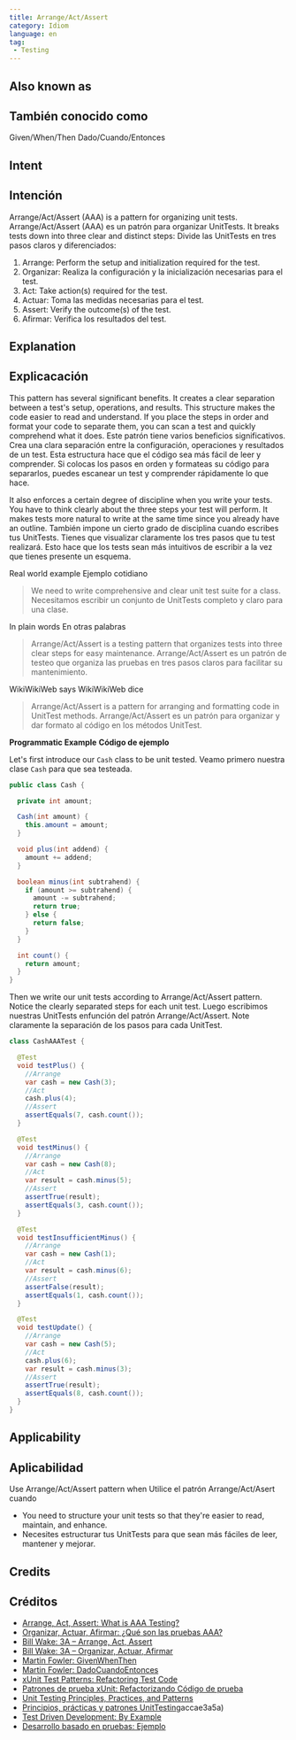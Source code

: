 ```yaml
---
title: Arrange/Act/Assert
category: Idiom
language: en
tag:
 - Testing
---
```


## Also known as
## También conocido como

Given/When/Then
Dado/Cuando/Entonces

## Intent
## Intención

Arrange/Act/Assert (AAA) is a pattern for organizing unit tests.
Arrange/Act/Assert (AAA) es un patrón para organizar UnitTests.
It breaks tests down into three clear and distinct steps:
Divide las UnitTests en tres pasos claros y diferenciados:

1. Arrange: Perform the setup and initialization required for the test.
1. Organizar: Realiza la configuración y la inicialización necesarias para el test.
2. Act: Take action(s) required for the test.
2. Actuar: Toma las medidas necesarias para el test.
3. Assert: Verify the outcome(s) of the test.
3. Afirmar: Verifica los resultados del test.

## Explanation
## Explicacación

This pattern has several significant benefits. It creates a clear separation between a test's
setup, operations, and results. This structure makes the code easier to read and understand. If
you place the steps in order and format your code to separate them, you can scan a test and
quickly comprehend what it does.
Este patrón tiene varios beneficios significativos. Crea una clara separación entre la configuración, operaciones y resultados de un test. Esta estructura hace que el código sea más fácil de leer y comprender. Si
colocas los pasos en orden y formateas su código para separarlos, puedes escanear un test y
comprender rápidamente lo que hace.

It also enforces a certain degree of discipline when you write your tests. You have to think
clearly about the three steps your test will perform. It makes tests more natural to write at
the same time since you already have an outline.
También impone un cierto grado de disciplina cuando escribes tus UnitTests. Tienes que visualizar
claramente los tres pasos que tu test realizará. Esto hace que los tests sean más intuitivos de escribir a la vez que tienes presente un esquema.

Real world example
Ejemplo cotidiano

> We need to write comprehensive and clear unit test suite for a class.
> Necesitamos escribir un conjunto de UnitTests completo y claro para una clase.

In plain words
En otras palabras

> Arrange/Act/Assert is a testing pattern that organizes tests into three clear steps for easy
> maintenance.
> Arrange/Act/Assert es un patrón de testeo que organiza las pruebas en tres pasos claros para facilitar su
> mantenimiento.

WikiWikiWeb says
WikiWikiWeb dice

> Arrange/Act/Assert is a pattern for arranging and formatting code in UnitTest methods. 
> Arrange/Act/Assert es un patrón para organizar y dar formato al código en los métodos UnitTest.

**Programmatic Example**
**Código de ejemplo**

Let's first introduce our `Cash` class to be unit tested.
Veamo primero nuestra clase `Cash` para que sea testeada.

```java
public class Cash {

  private int amount;

  Cash(int amount) {
    this.amount = amount;
  }

  void plus(int addend) {
    amount += addend;
  }

  boolean minus(int subtrahend) {
    if (amount >= subtrahend) {
      amount -= subtrahend;
      return true;
    } else {
      return false;
    }
  }

  int count() {
    return amount;
  }
}
```

Then we write our unit tests according to Arrange/Act/Assert pattern. Notice the clearly
separated steps for each unit test.
Luego escribimos nuestras UnitTests enfunción del patrón Arrange/Act/Assert. Note claramente la separación de los pasos para cada UnitTest.

```java
class CashAAATest {

  @Test
  void testPlus() {
    //Arrange
    var cash = new Cash(3);
    //Act
    cash.plus(4);
    //Assert
    assertEquals(7, cash.count());
  }

  @Test
  void testMinus() {
    //Arrange
    var cash = new Cash(8);
    //Act
    var result = cash.minus(5);
    //Assert
    assertTrue(result);
    assertEquals(3, cash.count());
  }

  @Test
  void testInsufficientMinus() {
    //Arrange
    var cash = new Cash(1);
    //Act
    var result = cash.minus(6);
    //Assert
    assertFalse(result);
    assertEquals(1, cash.count());
  }

  @Test
  void testUpdate() {
    //Arrange
    var cash = new Cash(5);
    //Act
    cash.plus(6);
    var result = cash.minus(3);
    //Assert
    assertTrue(result);
    assertEquals(8, cash.count());
  }
}
```

## Applicability
## Aplicabilidad

Use Arrange/Act/Assert pattern when
Utilice el patrón Arrange/Act/Asert cuando

* You need to structure your unit tests so that they're easier to read, maintain, and enhance. 
* Necesites estructurar tus UnitTests para que sean más fáciles de leer, mantener y mejorar.



## Credits
## Créditos

* [Arrange, Act, Assert: What is AAA Testing?](https://blog.ncrunch.net/post/arrange-act-assert-aaa-testing.aspx)
* [Organizar, Actuar, Afirmar: ¿Qué son las pruebas AAA?](https://blog.ncrunch.net/post/arrange-act-assert-aaa-testing.aspx)
* [Bill Wake: 3A – Arrange, Act, Assert](https://xp123.com/articles/3a-arrange-act-assert/)
* [Bill Wake: 3A – Organizar, Actuar, Afirmar](https://xp123.com/articles/3a-arrange-act-assert/)
* [Martin Fowler: GivenWhenThen](https://martinfowler.com/bliki/GivenWhenThen.html)
* [Martin Fowler: DadoCuandoEntonces](https://martinfowler.com/bliki/GivenWhenThen.html)
* [xUnit Test Patterns: Refactoring Test Code](https://www.amazon.com/gp/product/0131495054/ref=as_li_qf_asin_il_tl?ie=UTF8&tag=javadesignpat-20&creative=9325&linkCode=as2&creativeASIN=0131495054&linkId=99701e8f4af2f7e8dd50d720c9b63dbf)
* [Patrones de prueba xUnit: Refactorizando Código de prueba](https://www.amazon.com/gp/product/0131495054/ref=as_li_qf_asin_il_tl?ie=UTF8&tag=javadesignpat-20&creative=9325&linkCode=as2&creativeASIN=0131495054&linkId=99701e8f4af2f63d0bcf50)
* [Unit Testing Principles, Practices, and Patterns](https://www.amazon.com/gp/product/1617296279/ref=as_li_qf_asin_il_tl?ie=UTF8&tag=javadesignpat-20&creative=9325&linkCode=as2&creativeASIN=1617296279&linkId=74c75cf22a63c3e4758ae08aa0a0cc35)
* [Principios, prácticas y patrones UnitTesting](https://www.amazon.com/gp/product/1617296279/ref=as_li_qf_asin_il_tl?ie=UTF8&tag=javadesignpat-20&creative=9325&linkCode=as2&creativeASIN=1617296279&linkId=74c75cfae3a5a)accae3a5a)
* [Test Driven Development: By Example](https://www.amazon.com/gp/product/0321146530/ref=as_li_qf_asin_il_tl?ie=UTF8&tag=javadesignpat-20&creative=9325&linkCode=as2&creativeASIN=0321146530&linkId=5c63a93d8c1175b84ca5087472ef0e05)
* [Desarrollo basado en pruebas: Ejemplo](https://www.amazon.com/gp/product/0321146530/ref=as_li_qf_asin_il_tl?ie=UTF8&tag=javadesignpat-20&creative=9325&linkCode=as2&creativeASIN=0321146530&linkId=5c63a93d8c1175b47caef50875)

